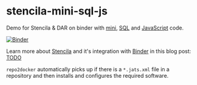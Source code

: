 # stencila-mini-sql-js

Demo for Stencila &amp; DAR on binder with [mini](https://www.r-project.org/), [SQL]() and [JavaScript]() code.

[![Binder](https://mybinder.org/badge.svg)](https://mybinder.org/v2/gh/binder-examples/stencila-mini-sql-js/master)

Learn more about [Stencila](https://stenci.la/) and it's integration with [Binder](https://mybinder.org/) in this blog post: [TODO](TODO)

`repo2docker` automatically picks up if there is a `*.jats.xml` file in a repository and then installs and configures the required software.
